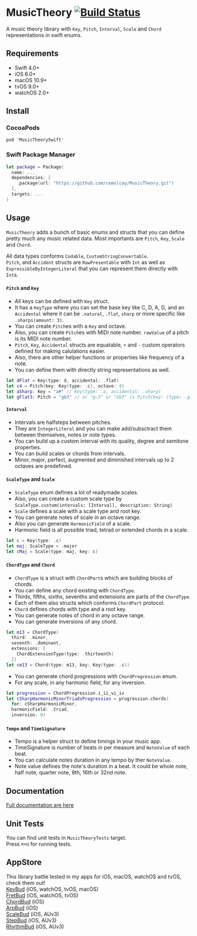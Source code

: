 MusicTheory [![Build Status](https://travis-ci.org/cemolcay/MusicTheory.svg?branch=master)](https://travis-ci.org/cemolcay/MusicTheory)
===

A music theory library with `Key`, `Pitch`, `Interval`, `Scale` and `Chord` representations in swift enums.

Requirements
----
* Swift 4.0+
* iOS 8.0+
* macOS 10.9+
* tvOS 9.0+
* watchOS 2.0+

Install
----

### CocoaPods

```
pod 'MusicTheorySwift'
```

### Swift Package Manager

``` swift
let package = Package(
  name: ...
  dependencies: [
    .package(url: "https://github.com/cemolcay/MusicTheory.git")
  ],
  targets: ...
)
```

Usage
----

`MusicTheory` adds a bunch of basic enums and structs that you can define pretty much any music related data. Most importants are `Pitch`, `Key`, `Scale` and `Chord`.   

All data types conforms `Codable`, `CustomStringConvertable`.  
`Pitch`, and `Accident` structs are `RawPresentable` with `Int` as well as `ExpressibleByIntegerLiteral` that you can represent them directly with `Int`s.

#### `Pitch` and `Key`

- All keys can be defined with `Key` struct. 
- It has a `KeyType` where you can set the base key like C, D, A, G, and an `Accidental` where it can be `.natural`, `.flat`, `sharp` or more specific like `.sharps(amount: 3)`.
- You can create `Pitch`es with a `Key` and octave.
- Also, you can create `Pitch`es with MIDI note number. `rawValue` of a pitch is its MIDI note number.
- `Pitch`, `Key`, `Accidental` structs are equatable, `+` and `-` custom operators defined for making calulations easier.
- Also, there are other helper functions or properties like frequency of a note.
- You can define them with directly string representations as well.

``` swift
let dFlat = Key(type: d, accidental: .flat)
let c4 = Pitch(key: Key(type: .c), octave: 4)
let aSharp: Key = "a#" // Key(type: .a, accidental: .sharp)
let gFlat3: Pitch = "gb3" // or "g♭3" or "Gb3" is Pitch(key: (type: .g, accidental: .flat), octave: 3)
```

#### `Interval`

- Intervals are halfsteps between pitches.
- They are `IntegerLiteral` and you can make add/subsctract them between themselves, notes or note types.
- You can build up a custom interval with its quality, degree and semitone properties.
- You can build scales or chords from intervals.
- Minor, major, perfect, augmented and diminished intervals up to 2 octaves are predefined.

#### `ScaleType` and `Scale`

- `ScaleType` enum defines a lot of readymade scales.
- Also, you can create a custom scale type by `ScaleType.custom(intervals: [Interval], description: String)` 
- `Scale` defines a scale with a scale type and root key.
- You can generate notes of scale in an octave range.
- Also you can generate `HarmonicField` of a scale.
- Harmonic field is all possible triad, tetrad or extended chords in a scale.

``` swift
let c = Key(type: .c)
let maj: ScaleType = .major
let cMaj = Scale(type: maj, key: c)
```

#### `ChordType` and `Chord`

- `ChordType` is a struct with `ChordPart`s which are building blocks of chords.
- You can define any chord existing with `ChordType`.
- Thirds, fifths, sixths, sevenths and extensions are parts of the `ChordType`. 
- Each of them also structs which conforms `ChordPart` protocol.
- `Chord` defines chords with type and a root key.
- You can generate notes of chord in any octave range.
- You can generate inversions of any chord.

``` swift
let m13 = ChordType(
  third: .minor,
  seventh: .dominant,
  extensions: [
    ChordExtensionType(type: .thirteenth)
  ])
let cm13 = Chord(type: m13, key: Key(type: .c))
```

- You can generate chord progressions with `ChordProgression` enum.
- For any scale, in any harmonic field, for any inversion.

``` swift
let progression = ChordProgression.i_ii_vi_iv
let cSharpHarmonicMinorTriadsProgression = progression.chords(
  for: cSharpHarmonicMinor,
  harmonicField: .triad,
  inversion: 0)
```

#### `Tempo` and `TimeSignature`

- Tempo is a helper struct to define timings in your music app.
- TimeSignature is number of beats in per measure and `NoteValue` of each beat.
- You can calculate notes duration in any tempo by ther `NoteValue`.
- Note value defines the note's duration in a beat. It could be whole note, half note, quarter note, 8th, 16th or 32nd note.

Documentation
----

[Full documentation are here](https://cemolcay.github.io/MusicTheory/)

Unit Tests
----

You can find unit tests in `MusicTheoryTests` target.  
Press `⌘+U` for running tests.

AppStore
----

This library battle tested in my apps for iOS, macOS, watchOS and tvOS, check them out!  
[KeyBud](https://itunes.apple.com/us/app/keybud-music-theory-app/id1203856335?mt=8) (iOS, watchOS, tvOS, macOS)  
[FretBud](https://itunes.apple.com/us/app/fretbud-chord-scales-for-guitar-bass-and-more/id1234224249?mt=8) (iOS, watchOS, tvOS)  
[ChordBud](https://itunes.apple.com/us/app/chordbud-chord-progressions/id1313017378?mt=8) (iOS)  
[ArpBud](https://itunes.apple.com/us/app/arpbud-midi-sequencer-more/id1349342326?ls=1&mt=8) (iOS)  
[ScaleBud](https://itunes.apple.com/us/app/scalebud-auv3-midi-keyboard/id1409125865?ls=1&mt=8) (iOS, AUv3)  
[StepBud](https://itunes.apple.com/us/app/stepbud-auv3-midi-sequencer/id1453104408?mt=8) (iOS, AUv3)  
[RhythmBud](https://apps.apple.com/us/app/rhythmbud-auv3-midi-fx/id1484320891#) (iOS, AUv3)
